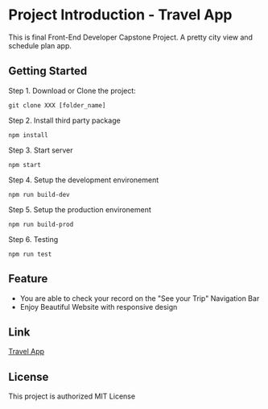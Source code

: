 # Project Introduction - Travel App

This is final Front-End Developer Capstone Project. A pretty city view and schedule plan app. 

## Getting Started

Step 1. Download or Clone the project:
```
git clone XXX [folder_name]
```

Step 2. Install third party package
```
npm install
```

Step 3. Start server
```
npm start
```

Step 4. Setup the development environement
```
npm run build-dev
```

Step 5. Setup the production environement
```
npm run build-prod
```

Step 6. Testing
```
npm run test
```

## Feature

- You are able to check your record on the "See your Trip" Navigation Bar
- Enjoy Beautiful Website with responsive design 

## Link 

[Travel App]()

## License
 This project is authorized MIT License